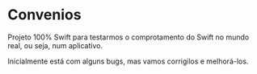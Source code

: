 Convenios
=========

Projeto 100% Swift para testarmos o comprotamento do Swift no mundo real, ou seja, num aplicativo.

Inicialmente está com alguns bugs, mas vamos corrigilos e melhorá-los.
